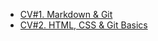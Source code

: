 - [CV#1. Markdown & Git](https://dnavarich.github.io/rsschool-cv/cv)
- [CV#2. HTML, CSS & Git Basics](https://dnavarich.github.io/rsschool-cv/)